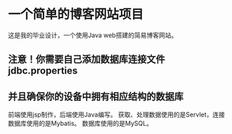 # 一个简单的博客网站项目
这是我的毕业设计，一个使用Java web搭建的简易博客网站。

## 注意！你需要自己添加数据库连接文件jdbc.properties
## 并且确保你的设备中拥有相应结构的数据库

前端使用jsp制作，后端使用Java编写。
获取、处理数据使用的是Servlet，连接数据库使用的是Mybatis。
数据库使用的是MySQL。

